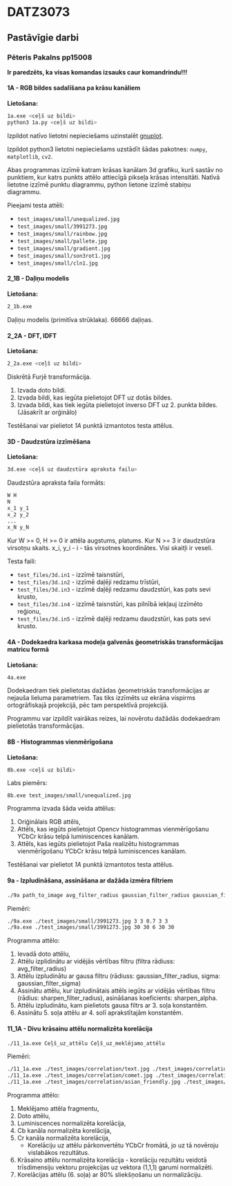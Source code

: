 # DATZ3073
## Pastāvīgie darbi
### Pēteris Pakalns pp15008

**Ir paredzēts, ka visas komandas izsauks caur komandrindu!!!**

#### 1A - RGB bildes sadalīšana pa krāsu kanāliem

__Lietošana:__
```sh
1a.exe <ceļš uz bildi>
python3 1a.py <ceļš uz bildi>
```

Izpildot natīvo lietotni nepieciešams uzinstalēt [gnuplot](http://www.gnuplot.info/).

Izpildot python3 lietotni nepieciešams uzstādīt šādas pakotnes: `numpy`, `matplotlib`, `cv2`.

Abas programmas izzīmē katram krāsas kanālam 3d grafiku, kurš sastāv no punktiem, kur katrs punkts attēlo attiecīgā pikseļa krāsas intensitāti. Natīvā lietotne izzīmē punktu diagrammu, python lietone izzīmē stabiņu diagrammu.

Pieejami testa attēli:
* `test_images/small/unequalized.jpg`
* `test_images/small/3991273.jpg`
* `test_images/small/rainbow.jpg`
* `test_images/small/pallete.jpg`
* `test_images/small/gradient.jpg`
* `test_images/small/son3rot1.jpg`
* `test_images/small/cln1.jpg`

#### 2_1B - Daļiņu modelis

__Lietošana:__
```sh
2_1b.exe
```

Daļiņu modelis (primitīva strūklaka). 66666 daļiņas.

#### 2_2A - DFT, IDFT

__Lietošana:__
```sh
2_2a.exe <ceļš uz bildi>
```

Diskrētā Furjē transformācija.
1) Izvada doto bildi.
2) Izvada bildi, kas iegūta pielietojot DFT uz dotās bildes.
3) Izvada bildi, kas tiek iegūta pielietojot inverso DFT uz 2. punkta bildes. (Jāsakrīt ar orģinālo)

Testēšanai var pielietot *1A* punktā izmantotos testa attēlus.

#### 3D - Daudzstūra izzīmēšana

__Lietošana:__
```sh
3d.exe <ceļš uz daudzstūra apraksta failu>
```

Daudzstūra apraksta faila formāts:
```txt
W H
N
x_1 y_1
x_2 y_2
...
x_N y_N
```
Kur W >= 0, H >= 0 ir attēla augstums, platums. Kur N >= 3 ir daudzstūra virsotņu skaits. x_i, y_i - i - tās virsotnes koordinātes.
Visi skaitļi ir veseli.

Testa faili:
* `test_files/3d.in1` - izzīmē taisnstūri,
* `test_files/3d.in2` - izzīmē daļēji redzamu trīstūri,
* `test_files/3d.in3` - izzīmē daļēji redzamu daudzstūri, kas pats sevi krusto,
* `test_files/3d.in4` - izzīmē taisnstūri, kas pilnībā iekļauj izzīmēto reģionu,
* `test_files/3d.in5` - izzīmē daļēji redzamu daudzstūri, kas pats sevi krusto.

#### 4A - Dodekaedra karkasa modeļa galvenās ģeometriskās transformācijas matricu formā

__Lietošana:__
```sh
4a.exe
```

Dodekaedram tiek pielietotas dažādas ģeometriskās transformācijas ar nejauša lieluma parametriem.
Tas tiks izzīmēts uz ekrāna vispirms ortogrāfiskajā projekcijā, pēc tam perspektīvā projekcijā.

Programmu var izpildīt vairākas reizes, lai novērotu dažādās dodekaedram pielietotās transformācijas.

#### 8B - Histogrammas vienmērīgošana

__Lietošana:__
```sh
8b.exe <ceļš uz bildi>
```

Labs piemērs:
```
8b.exe test_images/small/unequalized.jpg
```

Programma izvada šāda veida attēlus:
1) Oriģinālais RGB attēls,
2) Attēls, kas iegūts pielietojot Opencv histogrammas vienmērīgošanu YCbCr krāsu telpā luminiscences kanālam.
3) Attēls, kas iegūts pielietojot Paša realizētu histogrammas vienmērīgošanu YCbCr krāsu telpā luminiscences kanālam.

Testēšanai var pielietot *1A* punktā izmantotos testa attēlus.


#### 9a - Izpludināšana, assināšana ar dažāda izmēra filtriem

```sh
./9a path_to_image avg_filter_radius gaussian_filter_radius gaussian_filter_sigma sharpen_filter_radius sharpen_alpha
```

Piemēri:
```sh
./9a.exe ./test_images/small/3991273.jpg 3 3 0.7 3 3
./9a.exe ./test_images/small/3991273.jpg 30 30 6 30 30
```

Programma attēlo:
1. Ievadā doto attēlu,
2. Attēlu izplidinātu ar vidējās vērtības filtru (filtra rādiuss: avg_filter_radius)
3. Attēlu izpludinātu ar gausa filtru (rādiuss: gaussian_filter_radius, sigma: gaussian_filter_sigma)
4. Assinātu attēlu, kur izpludinātais attēls iegūts ar vidējās vērtības filtru (rādius: sharpen_filter_radius), 
   asināšanas koeficients: sharpen_alpha.
5. Attēlu izpludinātu, kam pielietots gausa filtrs ar 3. soļa konstantēm.
6. Assinātu 5. soļa attēlu ar 4. solī aprakstītajām konstantēm.


#### 11_1A - Divu krāsainu attēlu normalizēta korelācija

```sh
./11_1a.exe Ceļš_uz_attēlu Ceļš_uz_meklējamo_attēlu
```

Piemēri:
```sh
./11_1a.exe ./test_images/correlation/text.jpg ./test_images/correlation/a.jpg
./11_1a.exe ./test_images/correlation/comet.jpg ./test_images/correlation/comet_search.jpg
./11_1a.exe ./test_images/correlation/asian_friendly.jpg ./test_images/correlation/asian_friendly_part.jpg
```

Programma attēlo:
1. Meklējamo attēla fragmentu,
2. Doto attēlu,
3. Luminiscences normalizēta korelācija,
4. Cb kanāla normalizēta korelācija,
5. Cr kanāla normalizēta korelācija, 
	* Korelāciju uz attēlu pārkonvertētu YCbCr fromātā, jo uz tā novēroju vislabākos rezultātus.
6. Krāsaino attēlu normalizēta korelācija - korelāciju rezultātu veidotā trīsdimensiju vektoru projekcijas uz vektora (1,1,1) garumi normalizēti.
7. Korelācijas attēlu (6. soļa) ar 80% sliekšņošanu un normalizāciju.
